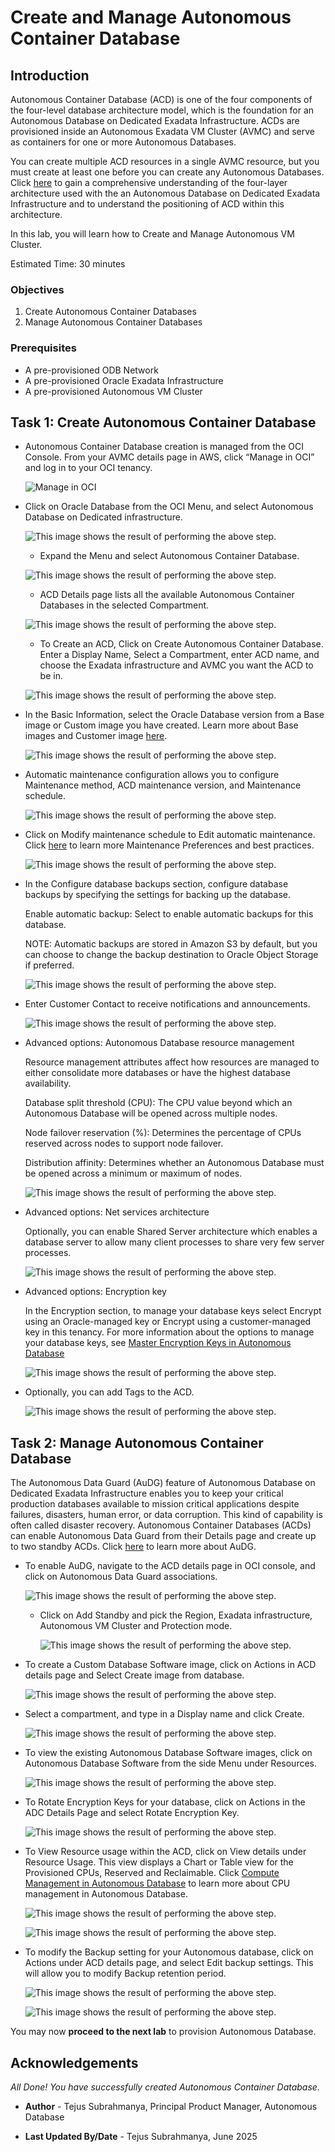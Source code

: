 # Create and Manage Autonomous Container Database

## Introduction
Autonomous Container Database (ACD) is one of the four components of the four-level database architecture model, which is the foundation for an Autonomous Database on Dedicated Exadata Infrastructure. ACDs are provisioned inside an Autonomous Exadata VM Cluster (AVMC) and serve as containers for one or more Autonomous Databases.

You can create multiple ACD resources in a single AVMC resource, but you must create at least one before you can create any Autonomous Databases. Click [here](https://docs.oracle.com/en/cloud/paas/autonomous-database/dedicated/adbaa/index.html#GUID-268B36E1-87D8-4649-A370-226E2AE3FC5C) to gain a comprehensive understanding of the four-layer architecture used with the an Autonomous Database on Dedicated Exadata Infrastructure and to understand the positioning of ACD within this architecture.

In this lab, you will learn how to Create and Manage Autonomous VM Cluster.

Estimated Time: 30 minutes


### Objectives

1. Create Autonomous Container Databases
2. Manage Autonomous Container Databases

### Prerequisites
- A pre-provisioned ODB Network
- A pre-provisioned Oracle Exadata Infrastructure
- A pre-provisioned Autonomous VM Cluster


## Task 1: Create Autonomous Container Database

- Autonomous Container Database creation is managed from the OCI Console. From your AVMC details page in AWS, click “Manage in OCI” and log in to your OCI tenancy.

  ![Manage in OCI](./images/manageinoci.png " ")

- Click on Oracle Database from the OCI Menu, and select Autonomous Database on Dedicated infrastructure.

  ![This image shows the result of performing the above step.](./images/adb.png " ")

  - Expand the Menu and select Autonomous Container Database.

  ![This image shows the result of performing the above step.](./images/acd.png " ")

  - ACD Details page lists all the available Autonomous Container Databases in the selected Compartment.

  ![This image shows the result of performing the above step.](./images/acdhome.png " ")

  - To Create an ACD, Click on Create Autonomous Container Database. Enter a Display Name, Select a Compartment, enter ACD name, and choose the Exadata infrastructure and AVMC you want the ACD to be in. 

  ![This image shows the result of performing the above step.](./images/createacd.png " ")

- In the Basic Information, select the Oracle Database version from a Base image or Custom image you have created. Learn more about Base images and Customer image [here](https://docs.oracle.com/en/cloud/paas/autonomous-database/dedicated/adbaz/).

  ![This image shows the result of performing the above step.](./images/basicinfo.png " ")


- Automatic maintenance configuration allows you to configure Maintenance method, ACD maintenance version, and Maintenance schedule.

  ![This image shows the result of performing the above step.](./images/maintenance.png " ")

- Click on Modify maintenance schedule to Edit automatic maintenance. Click [here](https://docs.oracle.com/en/cloud/paas/autonomous-database/dedicated/uzzru/index.html) to learn more Maintenance Preferences and best practices.

  ![This image shows the result of performing the above step.](./images/updatemaintenance.png " ")

- In the Configure database backups section, configure database backups by specifying the settings for backing up the database.

  Enable automatic backup: Select to enable automatic backups for this database.
  
  NOTE: Automatic backups are stored in Amazon S3 by default, but you can choose to change the backup destination to Oracle Object Storage if preferred.

  ![This image shows the result of performing the above step.](./images/backup.png " ")

- Enter Customer Contact to receive notifications and announcements.

  ![This image shows the result of performing the above step.](./images/contacts.png " ")

- Advanced options: Autonomous Database resource management 
  
    Resource management attributes affect how resources are managed to either consolidate more databases or have the highest database availability.
    
    Database split threshold (CPU): The CPU value beyond which an Autonomous Database will be opened across multiple nodes.
    
    Node failover reservation (%): Determines the percentage of CPUs reserved across nodes to support node failover.
    
    Distribution affinity: Determines whether an Autonomous Database must be opened across a minimum or maximum of nodes.

  ![This image shows the result of performing the above step.](./images/resourcemanagement.png " ")

- Advanced options: Net services architecture

    Optionally, you can enable Shared Server architecture which enables a database server to allow many client processes to share very few server processes. 

  ![This image shows the result of performing the above step.](./images/sharedserver.png " ")

- Advanced options: Encryption key

    In the Encryption section, to manage your database keys select Encrypt using an Oracle-managed key or Encrypt using a customer-managed key in this tenancy.  For more information about the options to manage your database keys, see [Master Encryption Keys in Autonomous Database](https://docs.oracle.com/en/cloud/paas/autonomous-database/dedicated/adbcz/index.html#articletitle)

  ![This image shows the result of performing the above step.](./images/keys.png " ")

- Optionally, you can add Tags to the ACD. 

  ![This image shows the result of performing the above step.](./images/tags.png " ")


## Task 2: Manage Autonomous Container Database

  The Autonomous Data Guard (AuDG) feature of Autonomous Database on Dedicated Exadata Infrastructure enables you to keep your critical production databases available to mission critical applications despite failures, disasters, human error, or data corruption. This kind of capability is often called disaster recovery.
  Autonomous Container Databases (ACDs) can enable Autonomous Data Guard from their Details page and create up to two standby ACDs. Click [here](https://docs.oracle.com/en/cloud/paas/autonomous-database/dedicated/adbau/index.html#articletitle) to learn more about AuDG.

- To enable AuDG, navigate to the ACD details page in OCI console, and click on Autonomous Data Guard associations.

  ![This image shows the result of performing the above step.](./images/audg.png " ")

  - Click on Add Standby and pick the Region, Exadata infrastructure, Autonomous VM Cluster and Protection mode. 

    ![This image shows the result of performing the above step.](./images/audg1.png " ")

- To create a Custom Database Software image, click on Actions in ACD details page and Select Create image from database. 

    ![This image shows the result of performing the above step.](./images/databaseimage.png " ")

- Select a compartment, and type in a Display name and click Create. 

    ![This image shows the result of performing the above step.](./images/databaseimage1.png " ")

- To view the existing Autonomous Database Software images, click on Autonomous Database Software from the side Menu under Resources. 

    ![This image shows the result of performing the above step.](./images/viewdatabaseimage.png " ")

- To Rotate Encryption Keys for your database, click on Actions in the ADC Details Page and select Rotate Encryption Key.

    ![This image shows the result of performing the above step.](./images/rotatekey.png " ")

- To View Resource usage within the ACD, click on View details under Resource Usage. This view displays a Chart or Table view for the Provisioned CPUs, Reserved and Reclaimable. Click [Compute Management in Autonomous Database](https://docs.oracle.com/en/cloud/paas/autonomous-database/dedicated/cmatt/index.html#articletitle) to learn more about CPU management in Autonomous Database.

    ![This image shows the result of performing the above step.](./images/computemanagement.png " ")

    ![This image shows the result of performing the above step.](./images/computemanagement1.png " ")

- To modify the Backup setting for your Autonomous database, click on Actions under ACD details page, and select Edit backup settings. This will allow you to modify Backup retention period. 

    ![This image shows the result of performing the above step.](./images/editbackup.png " ")
    
    ![This image shows the result of performing the above step.](./images/editbackup1.png " ")


You may now **proceed to the next lab** to provision Autonomous Database.

## Acknowledgements

*All Done! You have successfully created Autonomous Container Database.*

- **Author** - Tejus Subrahmanya, Principal Product Manager, Autonomous Database 

- **Last Updated By/Date** - Tejus Subrahmanya, June 2025